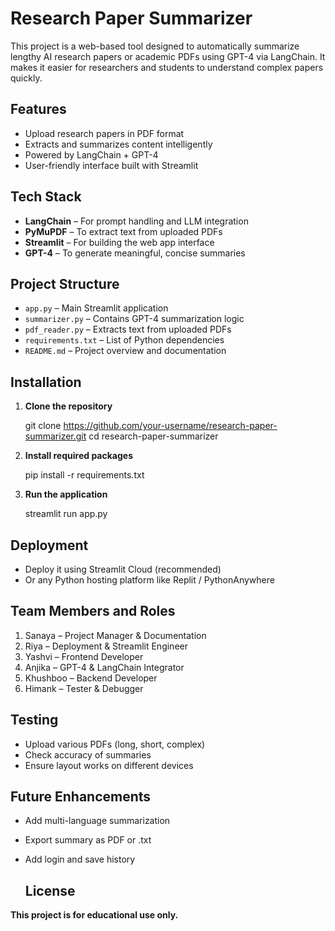 #   Research Paper Summarizer

This project is a web-based tool designed to automatically summarize lengthy AI research papers or academic PDFs using GPT-4 via LangChain. It makes it easier for researchers and students to understand complex papers quickly.

## Features

- Upload research papers in PDF format
- Extracts and summarizes content intelligently
- Powered by LangChain + GPT-4
- User-friendly interface built with Streamlit
  
## Tech Stack

- **LangChain** – For prompt handling and LLM integration  
- **PyMuPDF** – To extract text from uploaded PDFs  
- **Streamlit** – For building the web app interface  
- **GPT-4** – To generate meaningful, concise summaries  



## Project Structure

- `app.py` – Main Streamlit application  
- `summarizer.py` – Contains GPT-4 summarization logic  
- `pdf_reader.py` – Extracts text from uploaded PDFs  
- `requirements.txt` – List of Python dependencies  
- `README.md` – Project overview and documentation 


## Installation

1. **Clone the repository**
   
   git clone https://github.com/your-username/research-paper-summarizer.git
   cd research-paper-summarizer
   
2. **Install required packages**

    pip install -r requirements.txt

3. **Run the application**

    streamlit run app.py

## Deployment

- Deploy it using Streamlit Cloud (recommended)
- Or any Python hosting platform like Replit / PythonAnywhere

## Team Members and Roles

1. Sanaya – Project Manager & Documentation
2. Riya – Deployment & Streamlit Engineer
3. Yashvi – Frontend Developer
4. Anjika – GPT-4 & LangChain Integrator
5. Khushboo – Backend Developer
6. Himank – Tester & Debugger


## Testing

- Upload various PDFs (long, short, complex)
- Check accuracy of summaries
- Ensure layout works on different devices


## Future Enhancements

- Add multi-language summarization
- Export summary as PDF or .txt
- Add login and save history

  ## License
  
 **This project is for educational use only.**
